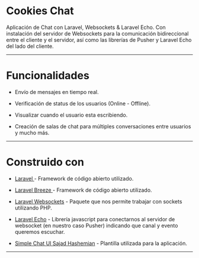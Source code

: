 # Cookies Chat 


Aplicación de Chat con Laravel, Websockets & Laravel Echo. Con instalación del servidor de Websockets para la comunicación bidireccional entre el cliente y el servidor, así como las librerías de Pusher y Laravel Echo del lado del cliente.

------------

# Funcionalidades 

- Envío de mensajes en tiempo real.

- Verificación de status de los usuarios (Online - Offline).

- Visualizar cuando el usuario esta escribiendo.

- Creación de salas de chat para múltiples conversaciones entre usuarios y mucho más.

------------

# Construido con 

- [Laravel ](https://laravel.com/ "Laravel ") - Framework de código abierto utilizado.

- [Laravel Breeze ](https://laravel.com/docs/8.x/starter-kits#:~:text=Laravel%20Breeze%20is%20a%20minimal,templates%20styled%20with%20Tailwind%20CSS. "Paquete de autenticación") - Framework de código abierto utilizado.

- [Laravel Websockets](https://beyondco.de/docs/laravel-websockets/getting-started/installation "Laravel Websockets")  - Paquete que nos permite trabajar con sockets utilizando PHP. 

- [Laravel Echo](https://laravel.com/docs/8.x/broadcasting "Laravel Echo") - Librería javascript para conectarnos al servidor de websocket (en nuestro caso Pusher) indicando que canal y evento queremos escuchar.

- [Simple Chat UI Sajad Hashemian](https://codepen.io/sajadhsm/pen/odaBdd "Simple Chat UI Sajad Hashemian") - Plantilla utilizada para la aplicación.

------------

